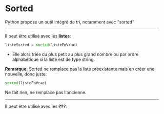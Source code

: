 # Sorted
Python propose un outil intégré de tri, notamment avec "sorted"

------------
Il peut être utilisé avec les **listes**:
```python
listeSorted = sorted(listeEnVrac)
```
- Elle alors triée du plus petit au plus grand nombre ou par ordre alphabétique si la liste est de type string.

**Remarque:**
Sorted ne remplace pas la liste préexistante mais en créer une nouvelle, donc juste:
```python
sorted(listeEnVrac)
```
Ne fait rien, ne remplace pas l'ancienne.

------------
Il peut être utilisé avec les **???**: